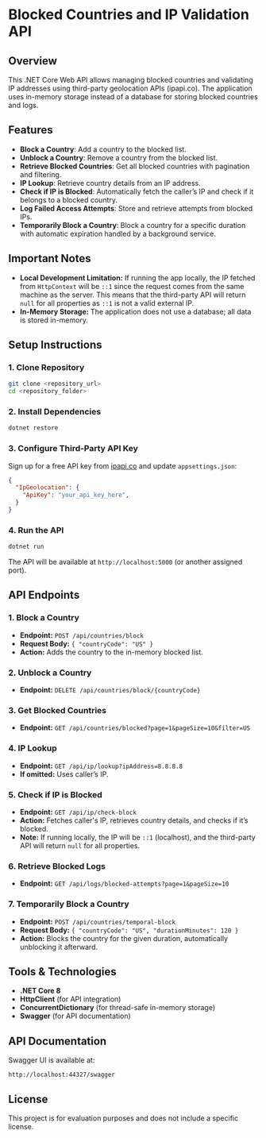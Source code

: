 # Blocked Countries and IP Validation API

## Overview

This .NET Core Web API allows managing blocked countries and validating IP addresses using third-party geolocation APIs (ipapi.co). The application uses in-memory storage instead of a database for storing blocked countries and logs.

## Features

- **Block a Country**: Add a country to the blocked list.
- **Unblock a Country**: Remove a country from the blocked list.
- **Retrieve Blocked Countries**: Get all blocked countries with pagination and filtering.
- **IP Lookup**: Retrieve country details from an IP address.
- **Check if IP is Blocked**: Automatically fetch the caller’s IP and check if it belongs to a blocked country.
- **Log Failed Access Attempts**: Store and retrieve attempts from blocked IPs.
- **Temporarily Block a Country**: Block a country for a specific duration with automatic expiration handled by a background service.

## Important Notes

- **Local Development Limitation:** If running the app locally, the IP fetched from `HttpContext` will be `::1` since the request comes from the same machine as the server. This means that the third-party API will return `null` for all properties as `::1` is not a valid external IP.
- **In-Memory Storage:** The application does not use a database; all data is stored in-memory.

## Setup Instructions

### 1. Clone Repository

```sh
git clone <repository_url>
cd <repository_folder>
```

### 2. Install Dependencies

```sh
dotnet restore
```

### 3. Configure Third-Party API Key

Sign up for a free API key from [ipapi.co](https://ipapi.co/) and update `appsettings.json`:

```json
{
  "IpGeolocation": {
    "ApiKey": "your_api_key_here",
  }
}
```

### 4. Run the API

```sh
dotnet run
```

The API will be available at `http://localhost:5000` (or another assigned port).

## API Endpoints

### 1. Block a Country

- **Endpoint:** `POST /api/countries/block`
- **Request Body:** `{ "countryCode": "US" }`
- **Action:** Adds the country to the in-memory blocked list.

### 2. Unblock a Country

- **Endpoint:** `DELETE /api/countries/block/{countryCode}`

### 3. Get Blocked Countries

- **Endpoint:** `GET /api/countries/blocked?page=1&pageSize=10&filter=US`

### 4. IP Lookup

- **Endpoint:** `GET /api/ip/lookup?ipAddress=8.8.8.8`
- **If omitted:** Uses caller’s IP.

### 5. Check if IP is Blocked

- **Endpoint:** `GET /api/ip/check-block`
- **Action:** Fetches caller's IP, retrieves country details, and checks if it’s blocked.
- **Note:** If running locally, the IP will be `::1` (localhost), and the third-party API will return `null` for all properties.

### 6. Retrieve Blocked Logs

- **Endpoint:** `GET /api/logs/blocked-attempts?page=1&pageSize=10`

### 7. Temporarily Block a Country

- **Endpoint:** `POST /api/countries/temporal-block`
- **Request Body:** `{ "countryCode": "US", "durationMinutes": 120 }`
- **Action:** Blocks the country for the given duration, automatically unblocking it afterward.

## Tools & Technologies

- **.NET Core 8**
- **HttpClient** (for API integration)
- **ConcurrentDictionary** (for thread-safe in-memory storage)
- **Swagger** (for API documentation)

## API Documentation

Swagger UI is available at:

```
http://localhost:44327/swagger
```

## License

This project is for evaluation purposes and does not include a specific license.


